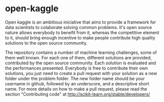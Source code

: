 # open-kaggle

Open kaggle is an ambitious iniciative that aims to provide a framework for data scientists to colaborate solving common problems. It's open source nature allows everybody to benefit from it, whereas the competitive element to it, should bring enough incentive to make people contribute high quality solutions to the open source community.

The repository contains a number of machine learning challenges, some of them well known. For each one of them, different solutions are provided, contributed by the open source community. Each solution is evaluated and the performances presented. Everybody is free to contribute their own solutions, you just need to create a pull request with your solution as a new folder under the problem folder. The new folder name should be your username in github, followed by an underscore, and a descriptive short name. For more details on how to make a pull request, please read the section "Contributing code" at http://scikit-learn.org/stable/developers/
